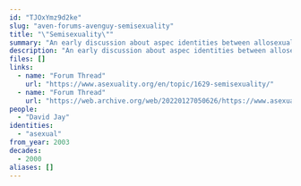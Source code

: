 ```yaml
---
id: "TJOxYmz9d2ke"
slug: "aven-forums-avenguy-semisexuality"
title: "\"Semisexuality\""
summary: "An early discussion about aspec identities between allosexual and asexual"
description: "An early discussion about aspec identities between allosexual and asexual which predates terms like \"gray-asexual\" and \"demisexual\""
files: []
links:
  - name: "Forum Thread"
    url: "https://www.asexuality.org/en/topic/1629-semisexuality/"
  - name: "Forum Thread"
    url: "https://web.archive.org/web/20220127050626/https://www.asexuality.org/en/topic/1629-semisexuality/"
people:
  - "David Jay"
identities:
  - "asexual"
from_year: 2003
decades:
  - 2000
aliases: []
---
```

